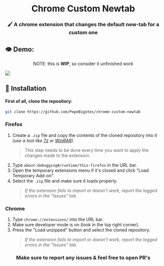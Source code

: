<h1 align="center">Chrome Custom Newtab</h1>
<h3 align="center">🖌 A chrome extension that changes the default new-tab for a custom one</h3>

## 👁 Demo:

<p align="center">NOTE: this is <b>WIP</b>, so consider it unfinished work</p>
<img src="./newtab-preview.png">

## 🔧 Installation

#### First of all, clone the repository:

```bash
git clone https://github.com/PepeBigotes/chrome-custom-newtab
```

### Firefox

1. Create a `.zip` file and copy the contents of the cloned repository into it *(use a tool like <a href="https://www.7-zip.org/download.html">7z</a> or <a href="https://www.win-rar.com/download.html">WinRAR</a>)*.
    >This step needs to be done every time you want to apply the changes made to the extension.
1. Type `about:debugging#/runtime/this-firefox` in the URL bar.
2. Open the temporary extensions menu if it's closed and click "Load Temporary Add-on".
3. Select the `.zip` file and make sure it loads properly.
    >*If the extension fails to import or doesn't work, report the logged errors in the "Issues" tab.*

### Chrome

1. Type `chrome://extensions/` into the URL bar.
2. Make sure developer mode is on (look in the top right corner).
3. Press the "Load unzipped" button and select the cloned repository.
    >*If the extension fails to import or doesn't work, report the logged errors in the "Issues" tab.*

<h3 align="center">Make sure to report any issues & feel free to open PR's</h3>
